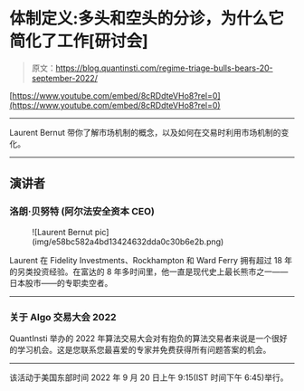 # 体制定义:多头和空头的分诊，为什么它简化了工作[研讨会]

> 原文：<https://blog.quantinsti.com/regime-triage-bulls-bears-20-september-2022/>

[https://www.youtube.com/embed/8cRDdteVHo8?rel=0](https://www.youtube.com/embed/8cRDdteVHo8?rel=0)

* * *

Laurent Bernut 带你了解市场机制的概念，以及如何在交易时利用市场机制的变化。

* * *

## **演讲者**

### ******洛朗·贝努特** **(阿尔法安全资本 CEO)******

<figure class="kg-card kg-image-card">![Laurent Bernut pic](img/e58bc582a4bd13424632dda0c30b6e2b.png)</figure>

Laurent 在 Fidelity Investments、Rockhampton 和 Ward Ferry 拥有超过 18 年的另类投资经验。在富达的 8 年多时间里，他一直是现代史上最长熊市之一——日本股市——的专职卖空者。

* * *

### 关于 Algo 交易大会 2022

QuantInsti 举办的 2022 年算法交易大会对有抱负的算法交易者来说是一个很好的学习机会。这是您联系您最喜爱的专家并免费获得所有问题答案的机会。

* * *

该活动于美国东部时间 2022 年 9 月 20 日上午 9:15(IST 时间下午 6:45)举行。